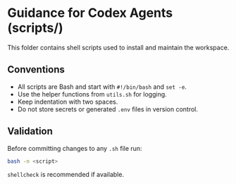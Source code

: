 # Guidance for Codex Agents (scripts/)

This folder contains shell scripts used to install and maintain the workspace.

## Conventions
- All scripts are Bash and start with `#!/bin/bash` and `set -e`.
- Use the helper functions from `utils.sh` for logging.
- Keep indentation with two spaces.
- Do not store secrets or generated `.env` files in version control.

## Validation
Before committing changes to any `.sh` file run:
```bash
bash -n <script>
```
`shellcheck` is recommended if available.
